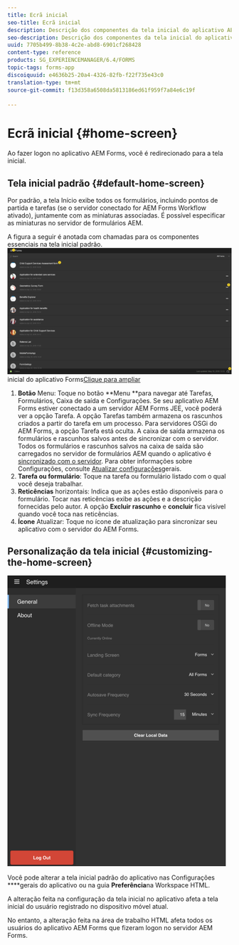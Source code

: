 ```yaml
---
title: Ecrã inicial
seo-title: Ecrã inicial
description: Descrição dos componentes da tela inicial do aplicativo AEM Forms
seo-description: Descrição dos componentes da tela inicial do aplicativo AEM Forms
uuid: 7705b499-8b38-4c2e-abd8-6901cf268428
content-type: reference
products: SG_EXPERIENCEMANAGER/6.4/FORMS
topic-tags: forms-app
discoiquuid: e4636b25-20a4-4326-82fb-f22f735e43c0
translation-type: tm+mt
source-git-commit: f13d358a6508da5813186ed61f959f7a84e6c19f

---
```



# Ecrã inicial {#home-screen}

Ao fazer logon no aplicativo AEM Forms, você é redirecionado para a tela inicial.

## Tela inicial padrão {#default-home-screen}

Por padrão, a tela Início exibe todos os formulários, incluindo pontos de partida e tarefas (se o servidor conectado for AEM Forms Workflow ativado), juntamente com as miniaturas associadas. É possível especificar as miniaturas no servidor de formulários AEM.

A figura a seguir é anotada com chamadas para os componentes essenciais na tela inicial padrão.
![Tela](assets/home-screen-1.png)inicial do aplicativo Forms[Clique para ampliar](assets/home-screen-1-1.png)

1. **Botão** Menu: Toque no botão **Menu **para navegar até Tarefas, Formulários, Caixa de saída e Configurações. Se seu aplicativo AEM Forms estiver conectado a um servidor AEM Forms JEE, você poderá ver a opção Tarefa. A opção Tarefas também armazena os rascunhos criados a partir do tarefa em um processo. Para servidores OSGi do AEM Forms, a opção Tarefa está oculta. A caixa de saída armazena os formulários e rascunhos salvos antes de sincronizar com o servidor. Todos os formulários e rascunhos salvos na caixa de saída são carregados no servidor de formulários AEM quando o aplicativo é [sincronizado com o servidor](/help/forms/using/sync-app.md). Para obter informações sobre Configurações, consulte [Atualizar configurações](/help/forms/using/update-general-settings.md)gerais.
1. **Tarefa ou formulário**: Toque na tarefa ou formulário listado com o qual você deseja trabalhar.
1. **Reticências** horizontais: Indica que as ações estão disponíveis para o formulário. Tocar nas reticências exibe as ações e a descrição fornecidas pelo autor. A opção **Excluir rascunho** e **concluir** fica visível quando você toca nas reticências.
1. **Ícone** Atualizar: Toque no ícone de atualização para sincronizar seu aplicativo com o servidor do AEM Forms.

## Personalização da tela inicial {#customizing-the-home-screen}

![Configurações gerais](assets/gen-settings.png)

Você pode alterar a tela inicial padrão do aplicativo nas Configurações **[](/help/forms/using/update-general-settings.md)**gerais do aplicativo ou na guia **Preferência**na Workspace HTML.

A alteração feita na configuração da tela inicial no aplicativo afeta a tela inicial do usuário registrado no dispositivo móvel atual.

No entanto, a alteração feita na área de trabalho HTML afeta todos os usuários do aplicativo AEM Forms que fizeram logon no servidor AEM Forms.

